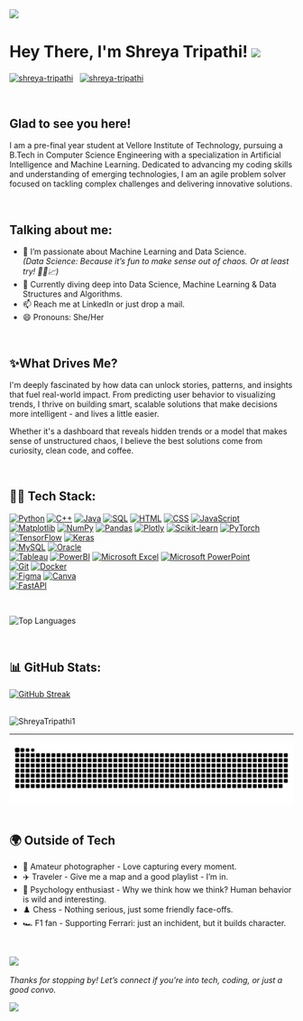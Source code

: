 <img src="https://user-images.githubusercontent.com/73097560/115834477-dbab4500-a447-11eb-908a-139a6edaec5c.gif">

# Hey There, I'm Shreya Tripathi! <img src="https://media.giphy.com/media/hvRJCLFzcasrR4ia7z/giphy.gif" width="25px">
<a href="https://www.linkedin.com/in/shreyatripathi863/" target="_blank"><img align="center" src="https://raw.githubusercontent.com/rahuldkjain/github-profile-readme-generator/master/src/images/icons/Social/linked-in-alt.svg" alt="shreya-tripathi" height="30" width="40" /></a>
&nbsp;
<a href="https://www.instagram.com/idrc.wtevr/" target="_blank"><img align="center" src="https://raw.githubusercontent.com/rahuldkjain/github-profile-readme-generator/master/src/images/icons/Social/instagram.svg" alt="shreya-tripathi" height="30" width="40" /></a>
&nbsp;

<br/>

## Glad to see you here!
I am a pre-final year student at Vellore Institute of Technology, pursuing a B.Tech in Computer Science Engineering with a specialization in Artificial Intelligence and Machine Learning. Dedicated to advancing my coding skills and understanding of emerging technologies, I am an agile problem solver focused on tackling complex challenges and delivering innovative solutions.

<br/>

## Talking about me:

- 👀 I’m passionate about Machine Learning and Data Science. <br>
      *(Data Science: Because it’s fun to make sense out of chaos. Or at least try! 🤷‍♂️📈)*
- 🌱 Currently diving deep into Data Science, Machine Learning & Data Structures and Algorithms.
- 📫 Reach me at LinkedIn or just drop a mail.
- 😄 Pronouns: She/Her

<br/>

## ✨What Drives Me?

I'm deeply fascinated by how data can unlock stories, patterns, and insights that fuel real-world impact. From predicting user behavior to visualizing trends, I thrive on building smart, scalable solutions that make decisions more intelligent - and lives a little easier.

Whether it's a dashboard that reveals hidden trends or a model that makes sense of unstructured chaos, I believe the best solutions come from curiosity, clean code, and coffee.

<br/>

## 👩‍💻 Tech Stack:

<p>
    <a href="#"><img alt="Python" src="https://img.shields.io/badge/Python-14354C.svg?logo=python&style=flat&logoColor=white"></a>
    <a href="#"><img alt="C++" src="https://img.shields.io/badge/C++-9C033A.svg?logo=cpp&style=flat&logoColor=white"></a>
    <a href="#"><img alt="Java" src="https://img.shields.io/badge/Java-007396.svg?logo=java&style=flat&logoColor=white"></a>
    <a href="#"><img alt="SQL" src="https://img.shields.io/badge/SQL-025E8C.svg?logo=postgresql&style=flat&logoColor=white"></a>
    <a href="#"><img alt="HTML" src="https://img.shields.io/badge/HTML-E34F26.svg?logo=html5&style=flat&logoColor=white"></a>
    <a href="#"><img alt="CSS" src="https://img.shields.io/badge/CSS-1572B6.svg?logo=css3&style=flat&logoColor=white"></a>
    <a href="#"><img alt="JavaScript" src="https://img.shields.io/badge/JavaScript-F7DF1E.svg?logo=javascript&style=flat&logoColor=black"></a>
<br>
    <a href="#"><img alt="Matplotlib" src="https://img.shields.io/badge/Matplotlib-FFFFFF.svg?logo=matplotlib&style=flat&logoColor=black"></a>
    <a href="#"><img alt="NumPy" src="https://img.shields.io/badge/NumPy-013243.svg?logo=numpy&style=flat&logoColor=white"></a>
    <a href="#"><img alt="Pandas" src="https://img.shields.io/badge/Pandas-150458.svg?logo=pandas&style=flat&logoColor=white"></a>
    <a href="#"><img alt="Plotly" src="https://img.shields.io/badge/Plotly-3F4F75.svg?logo=plotly&style=flat&logoColor=white"></a>
    <a href="#"><img alt="Scikit-learn" src="https://img.shields.io/badge/Scikit-learn-F7931E.svg?logo=scikit-learn&style=flat&logoColor=white"></a>
    <a href="#"><img alt="PyTorch" src="https://img.shields.io/badge/PyTorch-EE4C2C.svg?logo=pytorch&style=flat&logoColor=white"></a>
    <a href="#"><img alt="TensorFlow" src="https://img.shields.io/badge/TensorFlow-FF6F00.svg?logo=tensorflow&style=flat&logoColor=white"></a>
    <a href="#"><img alt="Keras" src="https://img.shields.io/badge/Keras-D00000.svg?logo=keras&style=flat&logoColor=white"></a>
<br>
    <a href="#"><img alt="MySQL" src="https://img.shields.io/badge/MySQL-00000F.svg?logo=mysql&style=flat&logoColor=white"></a>
    <a href="#"><img alt="Oracle" src="https://img.shields.io/badge/Oracle-F80000.svg?logo=oracle&style=flat&logoColor=white"></a>
<br>
    <a href="#"><img alt="Tableau" src="https://img.shields.io/badge/Tableau-E97627.svg?logo=tableau&style=flat&logoColor=white"></a>
    <a href="#"><img alt="PowerBI" src="https://img.shields.io/badge/PowerBI-F2C811.svg?logo=powerbi&style=flat&logoColor=black"></a>
    <a href="#"><img alt="Microsoft Excel" src="https://img.shields.io/badge/Microsoft%20Excel-217346.svg?logo=microsoft-excel&style=flat&logoColor=white"></a>
    <a href="#"><img alt="Microsoft PowerPoint" src="https://img.shields.io/badge/Microsoft%20PowerPoint-B7472A.svg?logo=microsoft-powerpoint&style=flat&logoColor=white"</a>
<br>
    <a href="#"><img alt="Git" src="https://img.shields.io/badge/Git-F05033.svg?logo=git&style=flat&logoColor=white"></a>
    <a href="#"><img alt="Docker" src="https://img.shields.io/badge/Docker-2496ED.svg?logo=docker&style=flat&logoColor=white"></a>
<br></a>
     <a href="#"><img alt="Figma" src="https://img.shields.io/badge/Figma-F24E1E.svg?logo=figma&style=flat&logoColor=white"></a>
    <a href="#"><img alt="Canva" src="https://img.shields.io/badge/Canva-00C4CC.svg?logo=canva&style=flat&logoColor=white"></a>
<br>
    <a href="#"><img alt="FastAPI" src="https://img.shields.io/badge/FastAPI-009688.svg?logo=fastapi&style=flat&logoColor=white"></a>
</p>

<br>

![Top Languages](https://github-readme-stats.vercel.app/api/top-langs/?username=ShreyaTripathi1&layout=compact&langs_count=10&bg_color=FFFFFF&title_color=000000&text_color=333333&border_color=ECECEC)

<br/>

## 📊 GitHub Stats:

[![GitHub Streak](https://github-readme-streak-stats-eight.vercel.app/?user=ShreyaTripathi1&theme=dark&fire=FF6200)](https://git.io/streak-stats)


<br/>

<img width="49%" src="https://github-readme-stats.vercel.app/api?username=ShreyaTripathi1&show_icons=true&theme=dracula&title_color=00b2d2&text_color=ffffff&bg_color=111112&locale=en&hide_border=true" alt="ShreyaTripathi1" />

<hr>

<div align="center">
<picture>
  <source
    media="(prefers-color-scheme: dark)"
    srcset="https://raw.githubusercontent.com/platane/snk/output/github-contribution-grid-snake-dark.svg"
  />
  <source
    media="(prefers-color-scheme: light)"
    srcset="https://raw.githubusercontent.com/platane/snk/output/github-contribution-grid-snake.svg"
  />
  <img
    alt="github contribution grid snake animation"
    src="https://raw.githubusercontent.com/platane/snk/output/github-contribution-grid-snake.svg"
  />
</picture>
</div>

<br/>

## 🌍 Outside of Tech

- 📸 Amateur photographer - Love capturing every moment.
- ✈️ Traveler - Give me a map and a good playlist - I’m in.
- 🧠 Psychology enthusiast - Why we think how we think? Human behavior is wild and interesting.
- ♟️ Chess - Nothing serious, just some friendly face-offs.
- 🏎️ F1 fan - Supporting Ferrari: just an inchident, but it builds character.
  
<br/>

![](https://komarev.com/ghpvc/?username=ShreyaTripathi1&color=blueviolet&abbreviated=true)

<i>Thanks for stopping by! Let’s connect if you’re into tech, coding, or just a good convo.</i>

<img src="https://user-images.githubusercontent.com/73097560/115834477-dbab4500-a447-11eb-908a-139a6edaec5c.gif">
